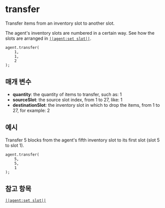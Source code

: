 # transfer

Transfer items from an inventory slot to another slot.

The agent's inventory slots are numbered in a certain way. See how the slots are arranged in [`||agent:set slot||`](/reference/agent/set-slot).

```sig
agent.transfer(
    1,
    1,
    2
);
```

## 매개 변수

* **quantity**: the quantity of items to transfer, such as: 1
* **sourceSlot**: the source slot index, from 1 to 27, like: 1
* **destinationSlot**: the inventory slot in which to drop the items, from 1 to 27, for example: 2

## 예시

Transfer 5 blocks from the agent's fifth inventory slot to its first slot (slot 5 to slot 1).

```blocks
agent.transfer(
    5,
    5,
    1
);
```

## 참고 항목

[`||agent:set slot||`](/reference/agent/set-slot)